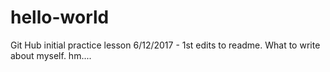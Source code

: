 # hello-world
Git Hub initial practice lesson
6/12/2017 - 1st edits to readme.  What to write about myself.  hm....
